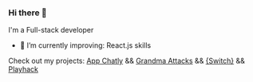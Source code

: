 ### Hi there 👋

I'm a Full-stack developer

- 🔭 I’m currently improving: React.js skills

Check out my projects: [App Chatly](https://appchatly.netlify.app/) && [Grandma Attacks](https://miloliveira.github.io/Project_1_Game/)  &&  [{Switch}](https://project-fullstackapp.herokuapp.com/)  &&  [Playhack](https://playhack.netlify.app/)

